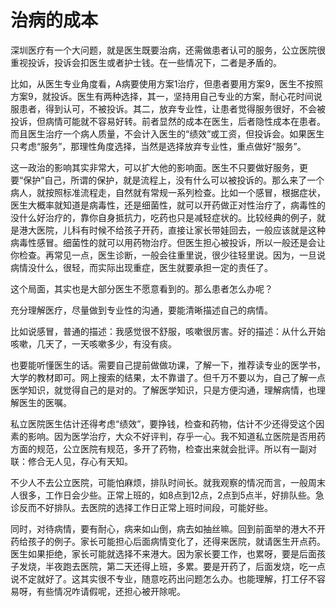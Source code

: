 # 治病的成本

深圳医疗有一个大问题，就是医生既要治病，还需做患者认可的服务，公立医院很重视投诉，投诉会扣医生或者护士钱。在一些情况下，二者是矛盾的。

比如，从医生专业角度看，A病要使用方案1治疗，但患者要用方案9，医生不按照方案9，就投诉。医生有两种选择，其一，坚持用自己专业的方案，耐心花时间说服患者，得到认可，不被投诉。其二，放弃专业性，让患者觉得服务很好，不会被投诉，但病情可能就不容易好转。前者显然的成本在医生，后者隐性成本在患者。而且医生治疗一个病人质量，不会计入医生的“绩效”或工资，但投诉会。如果医生只考虑“服务”，那理性角度选择，当然是选择放弃专业性，重点做好“服务”。

这一政治的影响其实非常大，可以扩大他的影响面。医生不只要做好服务，更要“保护”自己，所谓的保护，就是流程上，没有什么可以被投诉的。那么来了一个病人，就按照标准流程走，自然就有常规一系列检查。比如一个感冒，根据症状，医生大概率就知道是病毒性，还是细菌性，就可以开药做正对性治疗了，病毒性的没什么好治疗的，靠你自身抵抗力，吃药也只是减轻症状的。比较经典的例子，就是港大医院，儿科有时候不给孩子开药，直接让家长带娃回去，一般应该就是这种病毒性感冒。细菌性的就可以用药物治疗。但医生担心被投诉，所以一般还是会让你检查。再常见一点，医生诊断，一般会往重里说，很少往轻里说。因为，一旦说病情没什么，很轻，而实际出现重症，医生就要承担一定的责任了。

这个局面，其实也是大部分医生不愿意看到的。那么患者怎么办呢？

充分理解医疗，尽量做到专业性的沟通，要能清晰描述自己的病情。

比如说感冒，普通的描述：我感觉很不舒服，咳嗽很厉害。好的描述：从什么开始咳嗽，几天了，一天咳嗽多少，有没有痰。

也要能听懂医生的话。需要自己提前做做功课，了解一下，推荐读专业的医学书，大学的教材即可。网上搜索的结果，太不靠谱了。但千万不要以为，自己了解一点医学知识，就觉得自己的是对的。了解医学知识，只是方便沟通，理解病情，也理解医生的医嘱。

私立医院医生估计还得考虑“绩效”，要挣钱，检查和药物，估计不少还得受这个因素的影响。因为医学治疗，大众不好评判，存乎一心。我不知道私立医院是否用药方面的规范，公立医院有规范，多开了药物，检查出来就会批评。所以有一副对联：修合无人见，存心有天知。

不少人不去公立医院，可能怕麻烦，排队时间长。就我观察的情况而言，一般周末人很多，工作日会少些。正常上班的，如8点到12点，2点到5点半，好排队些。急诊反而不好排队。去医院的选择工作日正常上班时间段，可能好些。

同时，对待病情，要有耐心，病来如山倒，病去如抽丝嘛。回到前面举的港大不开药给孩子的例子。家长可能担心后面病情变化了，还得来医院，就请医生开点药。医生如果拒绝，家长可能就选择不来港大。因为家长要工作，也累呀，要是后面孩子发烧，半夜跑去医院，第二天还得上班，多累。要是开药了，后面发烧，吃一点说不定就好了。这其实很不专业，随意吃药出问题怎么办。也能理解，打工仔不容易呀，有些情况咋请假呢，还担心被开除呢。